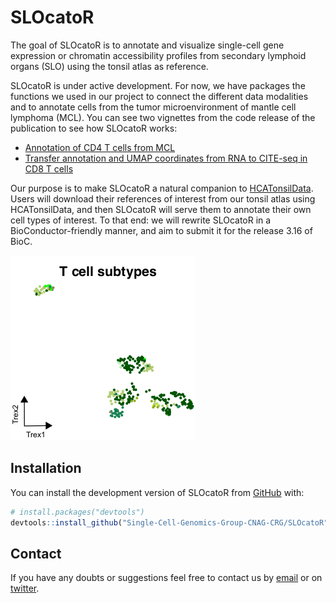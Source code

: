 # SLOcatoR

The goal of SLOcatoR is to annotate and visualize single-cell gene expression or chromatin accessibility profiles from secondary lymphoid organs (SLO) using the tonsil atlas as reference.

SLOcatoR is under active development. For now, we have packages the functions we used in our project to connect the different data modalities and to annotate cells from the tumor microenvironment of mantle cell lymphoma (MCL). You can see two vignettes from the code release of the publication to see how SLOcatoR works:

* [Annotation of CD4 T cells from MCL](https://htmlpreview.github.io/?https://github.com/Single-Cell-Genomics-Group-CNAG-CRG/TonsilAtlas/blob/main/MCL/4-SLOcatoR/reports/01-CD4_T_label_transfer_102.html)
* [Transfer annotation and UMAP coordinates from RNA to CITE-seq in CD8 T cells](https://htmlpreview.github.io/?https://github.com/Single-Cell-Genomics-Group-CNAG-CRG/TonsilAtlas/blob/main/CITE-seq/harmonize_seurat_objects/harmonize_CD8_T_cite_seq.html)


Our purpose is to make SLOcatoR a natural companion to [HCATonsilData](https://github.com/massonix/HCATonsilData). Users will download their references of interest from our tonsil atlas using HCATonsilData, and then SLOcatoR will serve them to annotate their own cell types of interest. To that end: we will rewrite SLOcatoR in a BioConductor-friendly manner, and aim to submit it for the release 3.16 of BioC.

![](inst/images/SLOcatoR_workflow.png)


## Installation

You can install the development version of SLOcatoR from [GitHub](https://github.com/) with:

``` r
# install.packages("devtools")
devtools::install_github("Single-Cell-Genomics-Group-CNAG-CRG/SLOcatoR")
```


## Contact

If you have any doubts or suggestions feel free to contact us by [email](ramon.massoni@cnag.crg.eu) or on [twitter](https://twitter.com/rmassonix).
